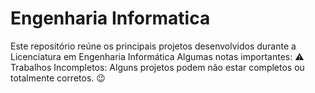 # Engenharia Informatica
Este repositório reúne os principais projetos desenvolvidos durante a Licenciatura em Engenharia Informática
Algumas notas importantes:
    ⚠️ Trabalhos Incompletos: Alguns projetos podem não estar completos ou totalmente corretos. 😉

